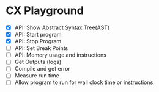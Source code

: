 # CX Playground 

- [x] API: Show Abstract Syntax Tree(AST)
- [x] API: Start program
- [x] API: Stop Program
- [ ] API: Set Break Points
- [ ] API: Memory usage and instructions
- [ ] Get Outputs (logs)
- [ ] Compile and get error
- [ ] Measure run time
- [ ] Allow program to run for wall clock time or instructions
